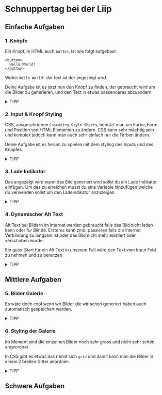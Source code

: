 # Schnuppertag bei der Liip

## Einfache Aufgaben

### 1. Knöpfe

Ein Knopf, in HTML auch `button`, ist wie folgt aufgebaut:

```svelte
<button>
  Hello World!
</button>
```

Wobei `Hello World!` der text ist der angezeigt wird.

Deine Aufgabe ist es jetzt nun den Knopf zu finden, der gebraucht wird um die Bilder zu generieren, und den Text in etwas passenderes abzuändern.

<details>
<summary>TIPP</summary>

Das musst du suchen und `Generate` ändern. Du findest es in der Mitte der Datei.

```svelte
<button
  class="submit-button"
  on:click={handleGenerate}
>
  Generate
</button>
```

</details>

### 2. Input & Knopf Styling

CSS, ausgeschrieben `Cascading Style Sheets`, benutzt man um Farbe, Form und Position von HTML Elementen zu ändern. CSS kann sehr mächtig sein und komplex jedoch kann man auch sehr einfach nur die Farben ändern.

Deine Aufgabe ist es herum zu spielen mit dem styling des Inputs und des Knopfes.

<details>
<summary>TIPP</summary>

Du kannst Eigenschaften wie `background`, `color` und `border` benutzen jedoch darfst du auch andere benutzen.

Das was du editieren musst, findest du im `<style>` tag der zu unterst in der Datei ist.

```svelte
<style>
  .custom-input {
    /* Deine Eigenschaften hier. */
  }

  .custom-button {
    /* Deine Eigenschaften hier. */
  }

  /* Andere Selektoren. */
</style>
```

Damit du nicht noch nachschauen musst wie du `background`, `color` und `border` benutzt, hier ein paar Beispiele.

```css
.class {
  /* Du kannst fast alle Farben auf Englisch angeben. */
  background: red;

  /* Das gleiche wie beim Hintergrund. */
  color: black;

  /* Die border ist ein wenig komplexer. Sie besteht aus 3 Teilen. */
  /* Zuerst kommt die Dicke in pixel zum Beispiel. Hier 1px */
  /* Danach die Art der Border. Hier solid aber es geht auch dotted oder dashed für gepunktete oder gestrichelte Linien. */
  /* Und zuletzt die Farbe, die ist, wie bei background und color, fast alle Farben auf Englisch. */
  border: 1px solid black;
}
```

</details>

### 3. Lade Indikator

Das angezeigt wird wann das Bild generiert wird sollst du ein Lade Indikator einfügen. Um das zu erreichen musst du eine Variable hinzufügen welche du verwenden sollst um den Ladeindikator anzuzeigen.

<details>
<summary>TIPP</summary>

Hier was du machen musst

```svelte
<script>
  // Anderer code...

  let isGenerating = false; // Neu

  const handleGenerate = async () => {
    if (isGenerating) return; // Neu

    isGenerating = true; // Neu

    source = await generate(prompt);

    isGenerating = false; // Neu
  };
</script>

<div class="app">
  <!-- Form -->

  <!-- Neu -->
  {#if isGenerating}
    <p>Wird generiert...</p>
  {/if}

  <!-- Bild und Error -->
</div>
```

Das ist viel Code aber ich erklär es dir kurz.

#### JavaScript

Mit `let isGenerating = false;` erstellst du eine Variable mit Namen `isGenerating` und dem Wert `false`.

In der `handleGenerate` Methode schaust du ob schon ein Bild am generieren ist, falls ja, dann beende die Methode, falls nein geh weiter. Das wäre `if (isGenerating) return;`

Jetzt setzt du `isGenerating` auf `true` was dazu führt, dass wenn du den Knopf ein zweites Mal drückst, dass nichts passiert und wir auch wissen wann es generiert wird und wir so ein Lade Indikator anzeigen können.

Die nächsten zwei Zeilen sind nicht verändert.

Als letztes setzt du `isGenerating` wieder auf `false` da das Bild fertig generiert wurde und der Lade Indikator nicht mehr angezeigt werden muss.

#### HTML

Hier fügst du nur drei Zeilen hinzu. Diese sollst du direkt unter dem Form hinzufügen, dort wo der Knopf und der Input liegen.

Diese drei Zeilen, wie es der Name schon sagt, beinhalten ein `if`-check welcher schaut ob isGenerating `true` ist. Falls es `true` ist, dann wird der Paragraph Tag angezeigt mit einem passenden Lade Text.
</details>

### 4. Dynamischer Alt Text

Alt Text bei Bildern im Internet werden gebraucht falls das Bild nicht laden kann oder für Blinde. Ersteres kann zmb. passieren falls die Internet Verbindung zu langsam ist oder das Bild nicht mehr existiert oder verschoben wurde.

Ein guter Start für ein Alt Text in unserem Fall wäre den Text vom Input Feld zu nehmen und zu benutzen.

<details>
<summary>TIPP</summary>

In Svelte kann man dynamisch den Wert einer Variable als Attribut auf Elemente setzen.

Hier wie du das machen kannst.

```svelte
<script lang="ts">
  let prompt = "Eine siamesische Katze mit blauen Augen.";
</script>


<img alt="{prompt}" />
```

Sobald man `{` und `}` in einem Attribut benutzt kann man variablen einsetzen.

</details>

## Mittlere Aufgaben

### 5. Bilder Galerie

Es wäre doch cool wenn wir Bilder die wir schon generiert haben auch automatisch gespeichert werden.

<details>
<summary>TIPP</summary>

```svelte
<script lang="ts">
  import { addImage, images } from "./gallery"; // Neu

  // Restlicher code

  // let source = ""; <-- Kann entfernt werden

  const handleGenerate = async () => {
    if (isGenerating) return;

    isGenerating = true;

    const url = await generate(prompt);
    addImage(url, prompt); // Neu

    isGenerating = false;
  };
</script>


<div class="app">
  <!-- Form & Lade Indikator -->

  <!-- Neu bzw. ersetzt altes image -->
  {#each $images as {url, prompt}}
    <img
      class="image"
      src="{url}"
      alt="{prompt}"
    />
  {/each}

  <!-- Error -->
</div>
```

Erneut sehr viel code aber hier die Erklärung.

`addImage` und `images` sind von uns zu verfügung gestellt und ihr könnt sie einfach benutzen.

Wir entfernen die variable `source` da sie nicht länger gebraucht wird.

Im `handleGenerate` ändern wir zwei Zeilen. Einerseits setzen wir das Resultat von unserer generate funktion auf die neu erstellte Variable `url` und in der zweiten Zeile geben wir `url` und `prompt` an `addImage` weiter welches das ganze für uns abspeichert.

Anstelle wie vorher einfach die `source` variable einem `<img>` Tag zu übergeben, iterieren wir nun über `$images` was eine Liste von unseren Bildern ist. Iterieren bedeutet so viel wie, wir gehen durch die ganze Liste und machen etwas bestimmtes mit jedem Bild. In unserem Fall geben wir die Bild url an einen `<img>` tag weiter.

Nun kannst du ausprobieren ob es auch funktioniert! Du kannst es gut erkennen, da es mehrere Bilder untereinander sein sollten wenn du Knopf zum generieren drückst.

</details>

### 6. Styling der Galerie

Im Moment sind die einzelnen Bilder noch sehr gross und nicht sehr schön angeordnet.

In CSS gibt es etwas das nennt sich `grid` und damit kann man die Bilder in einem 2 breiten Gitter anordnen.

<details>
<summary>TIPP</summary>

```svelte
<div class="app">
  <!-- Form & Lade Indikator -->

  <!-- Neu -->
  <div class="image-grid">
    {#each $images as {url, prompt}}
      <img
        class="image"
        src="{url}"
        alt="{prompt}"
      />
    {/each}
  </div>

  <!-- Error -->
</div>

<style>
  /* Andere Styles */

  .image {
    /* width: 768px; <-- Entfernt */
    border: 3px solid black;
    border-radius: 8px;
  }

  .image-grid {
    width: 768px;
    display: grid;
    grid-template-columns: 1fr 1fr;
    gap: 8px;
  }

  /* Andere Styles */
</style>
```

Diesmal kein Javascript dafür ein wenig mehr CSS.

Im ersten Schritt fügen wir einen div um unsere Bilder hinzu mit der Klasse `image-grid`.

Im `<style>` Tag editieren wir dann die `image` Klasse und erstellen die `image-grid` Klasse. In der ersteren entfernen wir die Breite unter dem Attribute `width`. In der zweiten Klasse fügen wir die Breite wieder hinzu und machen den div zu einem Gitter welches 2 Bilder nebeneinander haben kann. Dazu fügen wir noch einen 8px breiten Spalt zwischen den Bildern hinzu damit sie nicht aneinander kleben.

</details>

## Schwere Aufgaben
